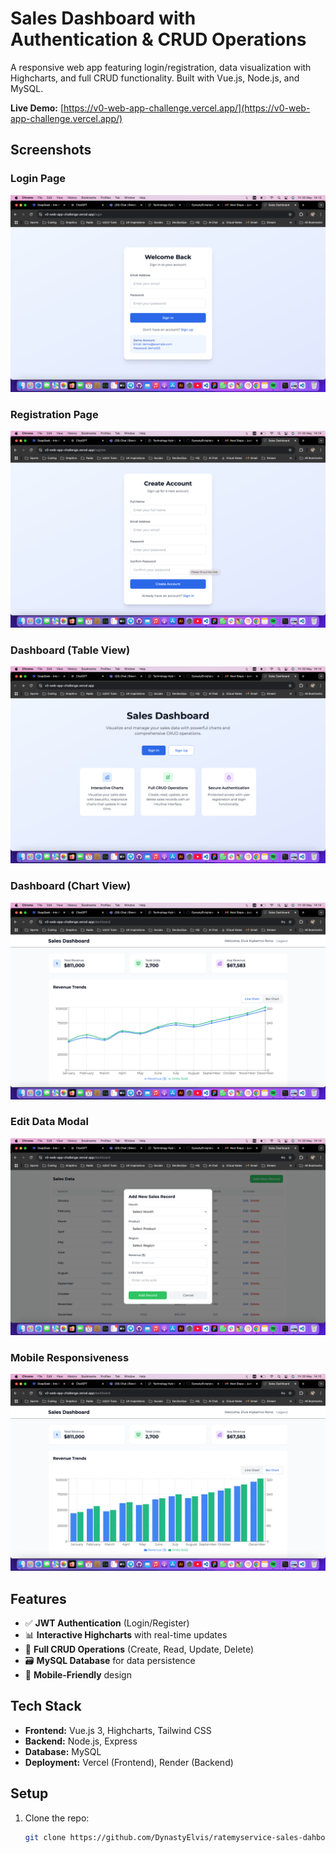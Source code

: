 # Sales Dashboard with Authentication & CRUD Operations

A responsive web app featuring login/registration, data visualization with Highcharts, and full CRUD functionality. Built with Vue.js, Node.js, and MySQL.

**Live Demo:** [https://v0-web-app-challenge.vercel.app/](https://v0-web-app-challenge.vercel.app/)  

## Screenshots

### Login Page
![Login](https://github.com/DynastyElvis/ratemyservice-sales-dahboard/raw/main/public/screenshots/Screen%20Shot%202025-05-30%20at%2014.13.51.png)

### Registration Page
![Register](https://github.com/DynastyElvis/ratemyservice-sales-dahboard/raw/main/public/screenshots/Screen%20Shot%202025-05-30%20at%2014.14.02.png)

### Dashboard (Table View)
![Dashboard Table](https://github.com/DynastyElvis/ratemyservice-sales-dahboard/raw/main/public/screenshots/Screen%20Shot%202025-05-30%20at%2014.14.11.png)

### Dashboard (Chart View)
![Dashboard Chart](https://github.com/DynastyElvis/ratemyservice-sales-dahboard/raw/main/public/screenshots/Screen%20Shot%202025-05-30%20at%2014.14.42.png)

### Edit Data Modal
![Edit Data](https://github.com/DynastyElvis/ratemyservice-sales-dahboard/raw/main/public/screenshots/Screen%20Shot%202025-05-30%20at%2014.14.56.png)

### Mobile Responsiveness
![Mobile View](https://github.com/DynastyElvis/ratemyservice-sales-dahboard/raw/main/public/screenshots/Screen%20Shot%202025-05-30%20at%2014.15.05.png)

## Features
- ✅ **JWT Authentication** (Login/Register)
- 📊 **Interactive Highcharts** with real-time updates
- 🔄 **Full CRUD Operations** (Create, Read, Update, Delete)
- 🗃️ **MySQL Database** for data persistence
- 📱 **Mobile-Friendly** design

## Tech Stack
- **Frontend:** Vue.js 3, Highcharts, Tailwind CSS
- **Backend:** Node.js, Express
- **Database:** MySQL
- **Deployment:** Vercel (Frontend), Render (Backend)

## Setup
1. Clone the repo:
   ```bash
   git clone https://github.com/DynastyElvis/ratemyservice-sales-dahboard.git